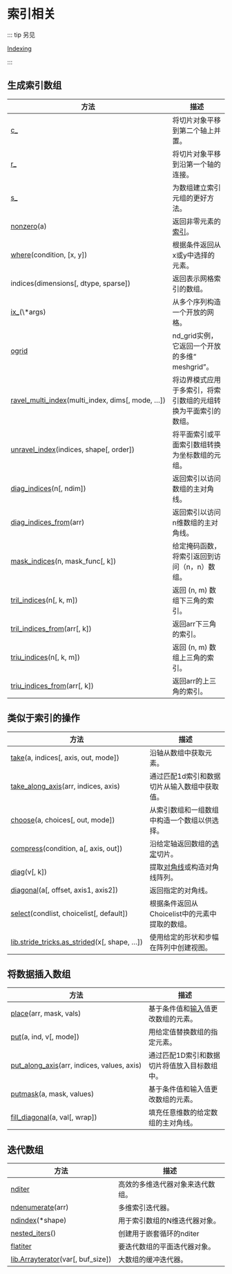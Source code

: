 # 索引相关

::: tip 另见

[Indexing](/reference/arrays/indexing.html)

:::

## 生成索引数组

方法 | 描述
---|---
[c_](https://numpy.org/devdocs/reference/generated/numpy.c_.html#numpy.c_) | 将切片对象平移到第二个轴上并置。
[r_](https://numpy.org/devdocs/reference/generated/numpy.r_.html#numpy.r_) | 将切片对象平移到沿第一个轴的连接。
[s_](https://numpy.org/devdocs/reference/generated/numpy.s_.html#numpy.s_) | 为数组建立索引元组的更好方法。
[nonzero](https://numpy.org/devdocs/reference/generated/numpy.nonzero.html#numpy.nonzero)(a) | 返回非零元素的[索引](https://numpy.org/devdocs/reference/generated/numpy.indices.html#numpy.indices)。
[where](https://numpy.org/devdocs/reference/generated/numpy.where.html#numpy.where)(condition, [x, y]) | 根据条件返回从x或y中选择的元素。
indices(dimensions[, dtype, sparse]) | 返回表示网格索引的数组。
[ix_](https://numpy.org/devdocs/reference/generated/numpy.ix_.html#numpy.ix_)(\*args) | 从多个序列构造一个开放的网格。
[ogrid](https://numpy.org/devdocs/reference/generated/numpy.ogrid.html#numpy.ogrid) | nd_grid实例，它返回一个开放的多维“ meshgrid”。
[ravel_multi_index](https://numpy.org/devdocs/reference/generated/numpy.ravel_multi_index.html#numpy.ravel_multi_index)(multi_index, dims[, mode, …]) | 将边界模式应用于多索引，将索引数组的元组转换为平面索引的数组。
[unravel_index](https://numpy.org/devdocs/reference/generated/numpy.unravel_index.html#numpy.unravel_index)(indices, shape[, order]) | 将平面索引或平面索引数组转换为坐标数组的元组。
[diag_indices](https://numpy.org/devdocs/reference/generated/numpy.diag_indices.html#numpy.diag_indices)(n[, ndim]) | 返回索引以访问数组的主对角线。
[diag_indices_from](https://numpy.org/devdocs/reference/generated/numpy.diag_indices_from.html#numpy.diag_indices_from)(arr) | 返回索引以访问n维数组的主对角线。
[mask_indices](https://numpy.org/devdocs/reference/generated/numpy.mask_indices.html#numpy.mask_indices)(n, mask_func[, k]) | 给定掩码函数，将索引返回到访问（n，n）数组。
[tril_indices](https://numpy.org/devdocs/reference/generated/numpy.tril_indices.html#numpy.tril_indices)(n[, k, m]) | 返回 (n, m) 数组下三角的索引。
[tril_indices_from](https://numpy.org/devdocs/reference/generated/numpy.tril_indices_from.html#numpy.tril_indices_from)(arr[, k]) | 返回arr下三角的索引。
[triu_indices](https://numpy.org/devdocs/reference/generated/numpy.triu_indices.html#numpy.triu_indices)(n[, k, m]) | 返回 (n, m) 数组上三角的索引。
[triu_indices_from](https://numpy.org/devdocs/reference/generated/numpy.triu_indices_from.html#numpy.triu_indices_from)(arr[, k]) | 返回arr的上三角的索引。

## 类似于索引的操作

方法 | 描述
---|---
[take](https://numpy.org/devdocs/reference/generated/numpy.take.html#numpy.take)(a, indices[, axis, out, mode]) | 沿轴从数组中获取元素。
[take_along_axis](https://numpy.org/devdocs/reference/generated/numpy.take_along_axis.html#numpy.take_along_axis)(arr, indices, axis) | 通过匹配1d索引和数据切片从输入数组中获取值。
[choose](https://numpy.org/devdocs/reference/generated/numpy.choose.html#numpy.choose)(a, choices[, out, mode]) | 从索引数组和一组数组中构造一个数组以供选择。
[compress](https://numpy.org/devdocs/reference/generated/numpy.compress.html#numpy.compress)(condition, a[, axis, out]) | 沿给定轴返回数组的[选定](https://numpy.org/devdocs/reference/generated/numpy.select.html#numpy.select)切片。
[diag](https://numpy.org/devdocs/reference/generated/numpy.diag.html#numpy.diag)(v[, k]) | 提取[对角线](https://numpy.org/devdocs/reference/generated/numpy.diagonal.html#numpy.diagonal)或构造对角线阵列。
[diagonal](https://numpy.org/devdocs/reference/generated/numpy.diagonal.html#numpy.diagonal)(a[, offset, axis1, axis2]) | 返回指定的对角线。
[select](https://numpy.org/devdocs/reference/generated/numpy.select.html#numpy.select)(condlist, choicelist[, default]) | 根据条件返回从Choicelist中的元素中提取的数组。
[lib.stride_tricks.as_strided](https://numpy.org/devdocs/reference/generated/numpy.lib.stride_tricks.as_strided.html#numpy.lib.stride_tricks.as_strided)(x[, shape, …]) | 使用给定的形状和步幅在阵列中创建视图。

## 将数据插入数组

方法 | 描述
---|---
[place](https://numpy.org/devdocs/reference/generated/numpy.place.html#numpy.place)(arr, mask, vals) | 基于条件值和[输入](https://numpy.org/devdocs/reference/generated/numpy.put.html#numpy.put)值更改数组的元素。
[put](https://numpy.org/devdocs/reference/generated/numpy.put.html#numpy.put)(a, ind, v[, mode]) | 用给定值替换数组的指定元素。
[put_along_axis](https://numpy.org/devdocs/reference/generated/numpy.put_along_axis.html#numpy.put_along_axis)(arr, indices, values, axis) | 通过匹配1D索引和数据切片将值放入目标数组中。
[putmask](https://numpy.org/devdocs/reference/generated/numpy.putmask.html#numpy.putmask)(a, mask, values) | 基于条件值和输入值更改数组的元素。
[fill_diagonal](https://numpy.org/devdocs/reference/generated/numpy.fill_diagonal.html#numpy.fill_diagonal)(a, val[, wrap]) | 填充任意维数的给定数组的主对角线。

## 迭代数组

方法 | 描述
---|---
[nditer](https://numpy.org/devdocs/reference/generated/numpy.nditer.html#numpy.nditer) | 高效的多维迭代器对象来迭代数组。
[ndenumerate](https://numpy.org/devdocs/reference/generated/numpy.ndenumerate.html#numpy.ndenumerate)(arr) | 多维索引迭代器。
[ndindex](https://numpy.org/devdocs/reference/generated/numpy.ndindex.html#numpy.ndindex)(\*shape) | 用于索引数组的N维迭代器对象。
[nested_iters](https://numpy.org/devdocs/reference/generated/numpy.nested_iters.html#numpy.nested_iters)() | 创建用于嵌套循环的nditer
[flatiter](https://numpy.org/devdocs/reference/generated/numpy.flatiter.html#numpy.flatiter) | 要迭代数组的平面迭代器对象。
[lib.Arrayterator](https://numpy.org/devdocs/reference/generated/numpy.lib.Arrayterator.html#numpy.lib.Arrayterator)(var[, buf_size]) | 大数组的缓冲迭代器。
